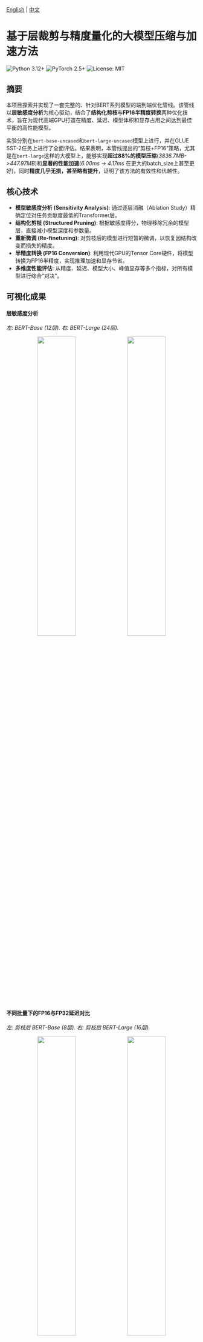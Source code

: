 [English](README.md) | [中文](README_zh.md)

# 基于层裁剪与精度量化的大模型压缩与加速方法
![Python 3.12+](https://img.shields.io/badge/python-3.12+-blue.svg)
![PyTorch 2.5+](https://img.shields.io/badge/PyTorch-2.5+-ee4c2c.svg)
![License: MIT](https://img.shields.io/badge/License-MIT-yellow.svg)

## 摘要

本项目探索并实现了一套完整的、针对BERT系列模型的端到端优化管线。该管线以**层敏感度分析**为核心驱动，结合了**结构化剪枝**与**FP16半精度转换**两种优化技术，旨在为现代高端GPU打造在精度、延迟、模型体积和显存占用之间达到最佳平衡的高性能模型。

实验分别在`bert-base-uncased`和`bert-large-uncased`模型上进行，并在GLUE SST-2任务上进行了全面评估。结果表明，本管线提出的“剪枝+FP16”策略，尤其是在`bert-large`这样的大模型上，能够实现**超过88%的模型压缩**(*3836.7MB->447.97MB*)和**显著的性能加速**(*6.00ms -> 4.17ms* 在更大的batch_size上甚至更好)，同时**精度几乎无损，甚至略有提升**，证明了该方法的有效性和优越性。

## 核心技术
* **模型敏感度分析 (Sensitivity Analysis)**: 通过逐层消融（Ablation Study）精确定位对任务贡献度最低的Transformer层。
* **结构化剪枝 (Structured Pruning)**: 根据敏感度得分，物理移除冗余的模型层，直接减小模型深度和参数量。
* **重新微调 (Re-finetuning)**: 对剪枝后的模型进行短暂的微调，以恢复因结构改变而损失的精度。
* **半精度转换 (FP16 Conversion)**: 利用现代GPU的Tensor Core硬件，将模型转换为FP16半精度，实现推理加速和显存节省。
* **多维度性能评估**: 从精度、延迟、模型大小、峰值显存等多个指标，对所有模型进行综合“对决”。

## 可视化成果

#### 层敏感度分析
*左: BERT-Base (12层). 右: BERT-Large (24层).*
<p align="center">
  <img src="figure/bert_layer_sensitivity_analysis.svg" width="45%">
  &nbsp;
  <img src="figure/large_bert_layer_sensitivity_analysis.svg" width="45%">
</p>

#### 不同批量下的FP16与FP32延迟对比
*左: 剪枝后 BERT-Base (8层). 右: 剪枝后 BERT-Large (16层).*
<p align="center">
  <img src="figure/base_fp32_vs_fp16_latency_batches.svg" width="45%">
  &nbsp;
  <img src="figure/large_fp32_vs_fp16_latency_batches.svg" width="45%">
</p>

#### 多维度性能雷达图

> **关于归一化方法**：为了在同一视图下直观对比多个异构指标，我们将所有数据归一化到一个统一的 $[0.1, 1]$ 评分区间。
>
>   * **成本型指标 (模型尺寸, 延迟, 峰值内存)**：数值越小越好的指标，我们进行逆向归一化处理。表现最佳（值最小）的模型得分为1，最差的为0.1。公式如下：
>     $$\text{Score} = \alpha + (1 - \alpha) \times \frac{\max(X) - x}{\max(X) - \min(X)}$$
>   * **效益型指标 (准确率)**：数值越大越好的指标，我们进行正向归一化。特别地，为更真实反映高精度区间的性能差异，我们设定了一个固定的语义范围 `[0.90, 0.94]` 进行映射。公式如下：
>      $$\text{Score} = \alpha + (1 - \alpha) \times \frac{x - \mathrm{semantic\_min}}{\mathrm{semantic\_max} - \mathrm{semantic\_min}}$$
>   * 修正系数 $\\alpha$ 设为 `0.1`，以避免归一化后的最小值为0，使可视化结果更清晰。
>   * 经此处理，所有的数值都变成了**越大越好**，这样在雷达图上看起来会更加直观。
![模型性能雷达图](figure/radar.svg)


## 最终实验结果

#### Bert-Base (12层 -> 8层) 优化结果
| Model                                |   Size (MB) | Accuracy (GPU)   | Latency (GPU, ms)   | Peak GPU Mem (MB)   | Accuracy (CPU)   | Latency (CPU, ms)   |
|:-------------------------------------|------------:|:-----------------|:--------------------|:--------------------|:-----------------|:--------------------|
| 1. FP32 Baseline (12L)               |     1253.16 | 0.9300           | 3.23                | 428.26              | 0.9300           | 127.99              |
| 2. INT4 BitsAndBytes (12L, GPU-Only) |       91.64 | 0.9300           | 8.92                | 106.13              | N/A              | N/A                 |
| 3. INT8 PTQ (12L, CPU-Only)          |      173.09 | N/A              | N/A                 | N/A                 | 0.9186           | 67.03               |
| 4. INT8 QAT (12L)                    |      418.63 | 0.9255           | 3.22                | 428.56              | 0.9255           | 132.04              |
| 5. Pruned FP32 (8L)                  |      310.42 | 0.9278           | 2.30                | 320.98              | 0.9278           | 114.94              |
| **6. Pruned FP16 (8L, GPU-Only)** |      **155.66** | **0.9266** | **2.28** | **169.25** | **N/A** | **N/A** |

#### Bert-Large (24层 -> 16层) 优化结果
| Model                                       |   Size (MB) |   Accuracy (GPU) |   Latency (GPU, ms) |   Peak GPU Mem (MB) | Accuracy (CPU)   | Latency (CPU, ms)   |
|:--------------------------------------------|------------:|-----------------:|--------------------:|--------------------:|:-----------------|:--------------------|
| 1. Baseline (bert-large, 24L, FP32)         |     3836.7  |           0.9312 |                6.00 |             1288.91 | 0.9312           | 383.98              |
| 2. Pruned (bert-large, 16L, FP32)           |      895.00 |           **0.9392** |                4.14 |              904.51 | **0.9392** | 288.00              |
| **3. Pruned+Quantized (bert-large, 16L, FP16)** |      **447.97** |           **0.9392** |                **4.17** |              **456.82** | **N/A** | **N/A** |

*分析：在`bert-large`上，本项目的优化策略效果更为惊人。剪枝不仅没有降低精度，反而**提升了0.8%**，这可能是因为移除了冗余层，起到了正则化的效果。最终的`剪枝+FP16`模型，相比原始`bert-large`，**体积压缩了88%**，**显存减少了65%**，**延迟降低了30%**，同时**精度更高**，展现了无与伦比的综合性能。*

## 如何复现

### 1. 实验环境
本项目结果在以下环境中复现：
* **操作系统**: Linux
* **GPU**: NVIDIA RTX 5090 32GB
* **CUDA**: 12.8
* **Python**: 3.12
* **核心库**: PyTorch 2.5.1+cu121, Transformers, Datasets, Optimum

### 2. 环境配置
首先，克隆本仓库，并建议使用Conda创建一个干净的Python 3.10+环境。
```bash
# 1. 克隆仓库
git clone <your-repo-url>
cd <your-repo-name>

# 2. 创建并激活Conda环境
conda create -n model_opt python=3.12 -y
conda activate model_opt

# 3. 安装依赖
pip install -r requirements.txt
```

### 3. Bert-Base 实验流程
请按以下顺序，依次执行`bert_base`目录下的Jupyter Notebooks。

> **重要提示**: 在运行每个Notebook之前，请检查并修改文件头部的**模型输入/输出路径**，确保它们指向正确的位置。

1.  `bert_base_fine.ipynb` - **微调Baseline**: 对标准的`bert-base-uncased`模型在SST-2上进行微调，生成后续所有优化的基础模型。
2.  `base_ablation_study.ipynb` - **敏感度分析**: 加载上一步微调好的模型，进行逐层消融实验，生成层敏感度分数和可视化图表。
3.  `bert_base_pruned_fine.ipynb` - **剪枝与重训练**: 根据敏感度分析的结果，移除最不重要的层，并对剪枝后的模型进行重新微调以恢复精度。
4.  `base_pruned_fp16.ipynb` - **FP16转换与评估**: 将剪枝并微调好的模型转换为FP16半精度，并进行性能对比测试。

### 4. Bert-Large 实验流程
与Bert-Base流程类似，请依次执行`bert_large`目录下的Jupyter Notebooks。

> **重要提示**: 同样，请在运行前检查并修改每个Notebook中的**模型路径**。

1.  `bert_large_fine.ipynb` - **微调Baseline**: 对`bert-large-uncased`模型进行微调。
2.  `bert_large_ablation.ipynb` - **敏感度分析**: 对微调好的`bert-large`模型进行敏感度分析。
3.  `bert_large_fp16.ipynb` - **剪枝、重训练与FP16转换**: 这个Notebook整合了剪枝、重新微调和FP16转换的完整流程。

### 5. 最终评估
`eva`目录包含了生成最终对比报告的脚本。

1.  `showdown.py` - 用于生成`bert-base`系列的最终对比总表 (`final_results.md`)。
2.  `showdown_large.py` - 用于生成`bert-large`系列的最终对比总表 (`final_results_bert_large.md`)。
3.  `radar.ipynb` - 加载最终的评估数据，进行归一化处理，并绘制最终的性能雷达图。

> **重要提示**: 在运行评估脚本前，请确保`MODELS_TO_EVALUATE`列表中每个模型的`path`都指向您自己生成的、正确的模型文件目录。

## 引用
如果您的研究从本项目中获益，请考虑以下方式引用。
```bibtex
@misc{yang2025bertprune,      # Key: 自定义唯一标识
  author       = {Yang, Rui},  # 作者
  title        = {BERT Layer Pruning & Quantization (Undergrad Thesis)}, # 项目/论文标题
  year         = {2025},       # 发布年份
  publisher    = {GitHub},     # 发布平台
  journal      = {GitHub repository (Thesis Project)}, # 类型说明
  howpublished = {\url{https://github.com/ManiaAmaeOvo/bert-layer-pruning-quantization}} # 仓库 URL
}

```

## 许可证 (License)
本项目采用 [MIT License](LICENSE)。